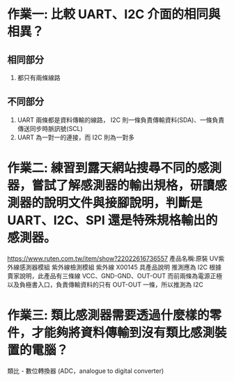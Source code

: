 # 作業一: 比較 UART、I2C 介面的相同與相異？
## 相同部分
1. 都只有兩條線路

## 不同部分
1. UART 兩條都是資料傳輸的線路， I2C 則一條負責傳輸資料(SDA)、一條負責傳送同步時脈訊號(SCL)
2. UART 為一對一的連接，而 I2C 則為一對多

# 作業二: 練習到露天網站搜尋不同的感測器，嘗試了解感測器的輸出規格，研讀感測器的說明文件與接腳說明，判斷是 UART、I2C、SPI 還是特殊規格輸出的感測器。
https://www.ruten.com.tw/item/show?22022616736557
產品名稱:原裝 UV紫外線感測器模組 紫外線檢測模組 紫外線 X00145
具產品說明 推測應為 I2C
根據賣家說明，此產品有三條線 VCC、GND-GND、OUT-OUT
而前兩條為電源正極以及負極書入口，負責傳輸資料的只有
OUT-OUT 一條，所以推測為 I2C

# 作業三: 類比感測器需要透過什麼樣的零件，才能夠將資料傳輸到沒有類比感測裝置的電腦？
類比 - 數位轉換器 (ADC，analogue to digital converter)